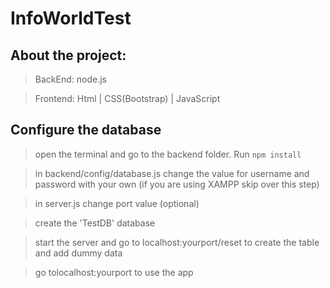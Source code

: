 # InfoWorldTest

## About the project:
> BackEnd: node.js

> Frontend: Html | CSS(Bootstrap) | JavaScript

## Configure the database
> open the terminal and go to the backend folder. Run ```npm install```

> in backend/config/database.js change the value for username and password with your own (if you are using XAMPP skip over this step)

>  in server.js change port value (optional)

>  create the 'TestDB' database

>  start the server and go to localhost:yourport/reset to create the table and add dummy data

>  go tolocalhost:yourport to use the app
